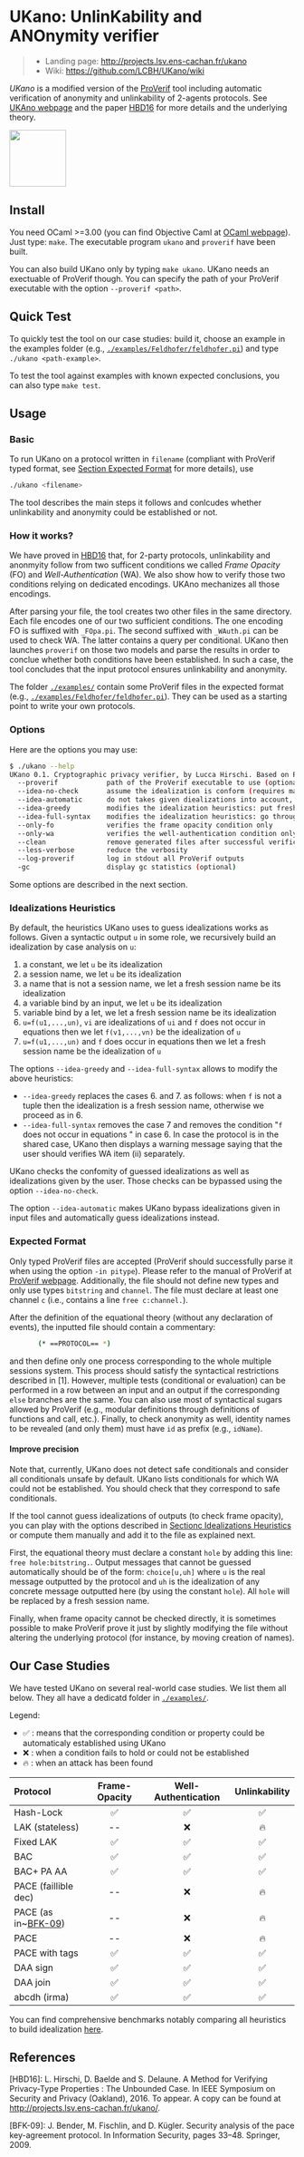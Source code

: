 # UKano: UnlinKability and ANOnymity verifier
> - Landing page: http://projects.lsv.ens-cachan.fr/ukano
> - Wiki: https://github.com/LCBH/UKano/wiki

*UKano* is a modified version of the [ProVerif](http://proverif.inria.fr)
tool including automatic verification of anonymity and unlinkability of 2-agents protocols.
See [UKAno webpage](http://projects.lsv.ens-cachan.fr/ukano/) and the paper [HBD16](#references)
for more details and the underlying theory.

<img align="center" src="http://projects.lsv.ens-cachan.fr/ukano/pictures/International_justice_and_privacy.jpg" width="100" />


## Install

You need OCaml >=3.00 (you can find Objective Caml at [OCaml webpage](ocaml.org)).
Just type: `make`.
The executable program `ukano` and `proverif` have been built.

You can also build UKano only by typing `make ukano`.
UKano needs an exectuable of ProVerif though. You can specify the path of
your ProVerif executable with the option `--proverif <path>`.


## Quick Test

To quickly test the tool on our case studies: build it, choose an example
in the examples folder (e.g., [`./examples/Feldhofer/feldhofer.pi`](./examples/Feldhofer/feldhofer.pi))
and type `./ukano <path-example>`.

To test the tool against examples with known expected conclusions, you can also type `make test`.

## Usage

### Basic
To run UKano on a protocol written in `filename` (compliant with ProVerif typed format, see [Section Expected Format](#expected-format) for more details), use 
```bash
./ukano <filename>
```
The tool describes the main steps it follows and conlcudes whether unlinkability
and anonymity could be established or not.


### How it works?
We have proved in [HBD16](#references) that, for 2-party protocols,
unlinkability and anonmyity  follow from two sufficent conditions we
called *Frame Opacity* (FO) and *Well-Authentication* (WA). We also show
how to verify those two conditions relying on dedicated encodings.
UKAno mechanizes all those encodings.

After parsing your file, the tool creates two other files in the same
directory. Each file encodes one of our two sufficient conditions. 
The one encoding FO is suffixed with `_FOpa.pi`. The second suffixed
with `_WAuth.pi` can be used to check WA. The latter contains a query
per conditional.
UKano then launches `proverif` on those two models and parse the results
in order to conclue whether both conditions have been established. In such
a case, the tool concludes that the input protocol ensures unlinkability and
anonymity.

The folder [`./examples/`](./examples) contain some ProVerif files in the expected
format (e.g., [`./examples/Feldhofer/feldhofer.pi`](./examples/Feldhofer/feldhofer.pi)). 
They can be used as a starting point to write your own protocols.


### Options
Here are the options you may use:
```bash
$ ./ukano --help
UKano 0.1. Cryptographic privacy verifier, by Lucca Hirschi. Based on Proverif 1.91, by Bruno Blanchet and Vincent Cheval.
  --proverif            path of the ProVerif executable to use (optional, default: './proverif')
  --idea-no-check       assume the idealization is conform (requires manual checks)
  --idea-automatic      do not takes given diealizations into account, generate them automatically instead
  --idea-greedy         modifies the idealization heuristics: put fresh names for all non-tuple sub-terms
  --idea-full-syntax    modifies the idealization heuristics: go through all functions (including ones in equations) and replace identity names and let variables by holes
  --only-fo             verifies the frame opacity condition only
  --only-wa             verifies the well-authentication condition only
  --clean               remove generated files after successful verification
  --less-verbose        reduce the verbosity
  --log-proverif        log in stdout all ProVerif outputs
  -gc                   display gc statistics (optional)
```

Some options are described in the next section.

### Idealizations Heuristics
By default, the heuristics UKano uses to guess idealizations works as follows.
Given a syntactic output `u` in some role, we recursively build an idealization by case analysis on `u`:
 1. a constant, we let `u` be its idealization
 2. a session name, we let `u` be its idealization
 3. a name that is not a session name, we let a fresh session name be its idealization 
 4. a variable bind by an input, we let `u` be its idealization
 5. variable bind by a let, we let a fresh session name be its idealization 
 6. `u=f(u1,...,un)`, `vi` are idealizations of `ui` and `f` does not occur in equations then we let `f(v1,...,vn)` be the idealization of `u`
 7. `u=f(u1,...,un)` and `f` does occur in equations then we let a fresh session name be the idealization of `u`

The options `--idea-greedy` and `--idea-full-syntax` allows to modify the above heuristics:
 - `--idea-greedy` replaces the cases 6. and 7. as follows: when `f` is not a tuple then the idealization is a fresh session name, otherwise we proceed as in 6.
 - `--idea-full-syntax` removes the case 7 and removes the condition "`f` does not occur in equations " in case 6. In case the protocol is in the shared case, UKano then displays a warning message saying that the user should verifies WA item (ii) separately.

UKano checks the confomity of guessed idealizations as well as idealizations given by the user. Those checks can be bypassed using the option `--idea-no-check`.

The option `--idea-automatic` makes UKano bypass idealizations given in input files and automatically guess idealizations instead.


### Expected Format
Only typed ProVerif files are accepted (ProVerif should successfully parse
it when using the option `-in pitype`). Please refer to the manual of ProVerif
at [ProVerif webpage](http://proverif.inria.fr). Additionally, the file should
not define new types and only use types `bitstring` and `channel`. The file must
declare at least one channel `c` (i.e., contains a line `free c:channel.`).

After the definition of the equational theory (without any declaration of
events), the inputted file should contain a commentary:
```bash
       (* ==PROTOCOL== *)
```
and then define only one process corresponding to the whole multiple
sessions system. This process should satisfy the syntactical
restrictions described in [1]. However, multiple tests (conditional or
evaluation) can be performed in a row between an input and an output
if the corresponding `else` branches are the same. You can also use most
of syntactical sugars allowed by ProVerif (e.g., modular definitions
through definitions of functions and call, etc.).
Finally, to check anonymity as well, identity names to be revealed
(and only them) must have `id` as prefix (e.g., `idName`). 


#### Improve precision
Note that, currently, UKano does not detect safe conditionals and consider
all conditionals unsafe by default. UKano lists conditionals for which WA
could not be established. You should check that they correspond to safe
conditionals.

If the tool cannot guess idealizations of outputs (to check frame opacity),
you can play with the options described in [Sectionc Idealizations Heuristics](#idealizations-heuristics)
or compute them manually and add it to the file as explained next.

First, the equational theory must declare a constant `hole` by adding this
line: `free hole:bitstring.`. Output messages that cannot be guessed
automatically should be of the form: `choice[u,uh]` where `u` is the real
message outputted by the protocol and `uh` is the idealization of any concrete
message outputted here (by using the constant `hole`). All `hole` will be replaced
by a fresh session name.

Finally, when frame opacity cannot be checked directly, it is sometimes
possible to make ProVerif prove it just by slightly modifying the file
without altering the underlying protocol (for instance, by moving creation
of names).


## Our Case Studies
We have tested UKano on several real-world case studies.
We list them all below. They all have a dedicatd folder in [`./examples/`](./examples).

Legend:
- :white_check_mark: : means that the corresponding condition or property could be automaticaly established using UKano
- :x: : when a condition fails to hold or could not be established
- :fire: : when an attack has been found

| Protocol | Frame-Opacity | Well-Authentication | Unlinkability |
|:---------|:-------------:|:-------------------:|:-------------:|
| Hash-Lock | :white_check_mark: | :white_check_mark: | :white_check_mark: |
| LAK (stateless) | --  | :x: | :fire: |
| Fixed LAK | :white_check_mark: | :white_check_mark: | :white_check_mark: |
| BAC       | :white_check_mark: | :white_check_mark: | :white_check_mark: |
| BAC+ PA AA | :white_check_mark: | :white_check_mark: | :white_check_mark: |
| PACE (faillible dec) |  -- | :x: | :fire: |
| PACE (as in~[BFK-09](#references))     |  -- | :x: | :fire: |
| PACE | -- | :x: | :fire: |
| PACE with tags | :white_check_mark: | :white_check_mark: | :white_check_mark: |
| DAA sign | :white_check_mark: | :white_check_mark: | :white_check_mark: |
| DAA join | :white_check_mark: | :white_check_mark: | :white_check_mark: |
| abcdh (irma) | :white_check_mark: | :white_check_mark: | :white_check_mark: |

You can find comprehensive benchmarks notably comparing all heuristics to build idealization
[here](https://github.com/LCBH/UKano/blob/master/examples/README.md).


## References
[HBD16]: L. Hirschi, D. Baelde and S. Delaune.
     A Method for Verifying Privacy-Type Properties : The Unbounded Case.
     In IEEE Symposium on Security and Privacy (Oakland), 2016. To appear.
     A copy can be found at http://projects.lsv.ens-cachan.fr/ukano/.

[BFK-09]: J. Bender, M. Fischlin, and D. Kügler.
     Security analysis of the pace key-agreement protocol.
     In Information Security, pages 33–48. Springer, 2009.
